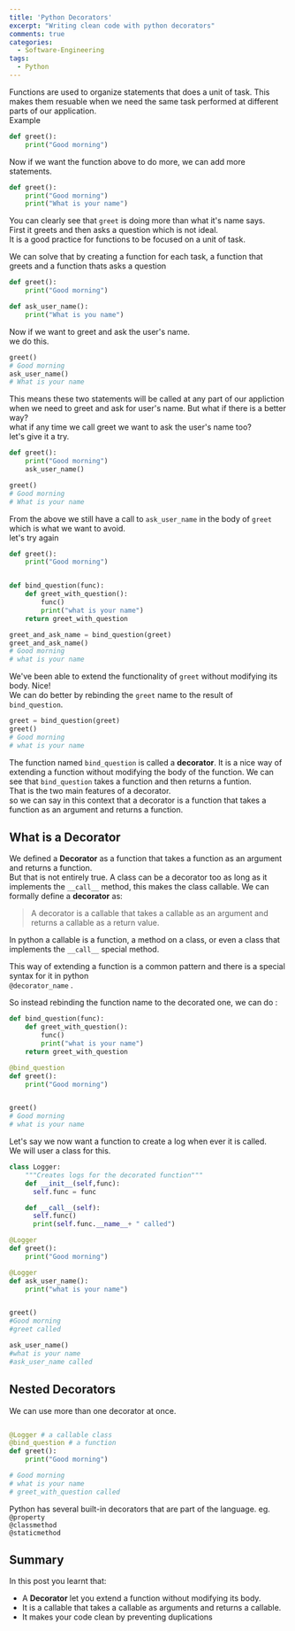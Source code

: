 ```yaml
---
title: 'Python Decorators'
excerpt: "Writing clean code with python decorators"
comments: true
categories:
  - Software-Engineering
tags:
  - Python
---
```


Functions are used to organize statements that does a unit of task. This makes them resuable when we need the same task performed at different parts of our application.  
Example
```python
def greet():
    print("Good morning")
```
Now if we want the function above to do more, we can add more statements.
 ```python
 def greet():
     print("Good morning")
     print("What is your name")
```
You can clearly see that ```greet``` is doing more than what it's name says.  
First it greets and then asks a question which is not ideal.  
It is a good practice for functions to be focused on a unit of task.  

We can solve that by creating a function for each task, a function that greets and a function thats asks a question
```python
def greet():
    print("Good morning")

def ask_user_name():
    print("What is you name")
```
Now if we want to greet and ask the user's name.  
we do this.
```python 
greet() 
# Good morning
ask_user_name() 
# What is your name
```
This means these two statements will be called at any part of our appliction when we need to greet and ask for user's name. But what if there is a better way?  
what if any time we call greet we want to ask the user's name too?  
let's give it a try.  
```python
def greet():
    print("Good morning")
    ask_user_name()

greet()
# Good morning
# What is your name
```
From the above we still have a call to ```ask_user_name``` in the body of ```greet``` which is what we want to avoid.  
let's try again

```python
def greet():
    print("Good morning")


def bind_question(func):
    def greet_with_question():
        func()
        print("what is your name")
    return greet_with_question

greet_and_ask_name = bind_question(greet)
greet_and_ask_name()
# Good morning
# what is your name
```

We've been able to extend the functionality of ```greet``` without modifying its body. Nice!  
We can do better by rebinding the ```greet``` name to the result of ```bind_question```.

```python
greet = bind_question(greet)
greet()
# Good morning
# what is your name
```

The function named ```bind_question``` is called a <b>decorator</b>. It is a nice way of extending a function without modifying the body of the function.
We can see that ```bind_question``` takes a function and then returns a funtion.  
That is the two main features of a decorator.  
so we can say in this context that a decorator is a function that takes a function as an argument and returns a function.

## What is a Decorator

We defined a <b>Decorator</b> as a function that takes a function as an argument and returns a function.  
But that is not entirely true. A class can be a decorator too as long as it implements the ```__call__```
method, this makes the class callable.
We can formally define a <b>decorator</b> as:

 >A decorator is a callable that takes a callable as an argument and returns a callable as a return value.


In python a callable is a function, a method on a class, or even a class that implements the ```__call__``` special method.

This way of extending a function is a common pattern and there is a special syntax for it in python  
```@decorator_name``` .  

So instead rebinding the function name to the decorated one,  we can do :  

```python
def bind_question(func):
    def greet_with_question():
        func()
        print("what is your name")
    return greet_with_question

@bind_question
def greet():
    print("Good morning")


greet()
# Good morning
# what is your name
```

Let's say we now want a function to create a log when ever it is called.  
We will user a class for this.

```python
class Logger:
    """Creates logs for the decorated function"""
    def __init__(self,func):
      self.func = func

    def __call__(self):
      self.func()
      print(self.func.__name__+ " called")

@Logger
def greet():
    print("Good morning")

@Logger
def ask_user_name():
    print("what is your name")


greet()
#Good morning
#greet called

ask_user_name()
#what is your name
#ask_user_name called
```
## Nested Decorators

We can use more than one decorator at once.

```python

@Logger # a callable class 
@bind_question # a function 
def greet():
    print("Good morning")

# Good morning
# what is your name
# greet_with_question called

```

Python has several built-in decorators that are part of the language. eg.    
```@property```  
```@classmethod```  
```@staticmethod```  

## Summary
In this post you learnt that:  
* A __Decorator__ let you extend a function without modifying its body.  
* It is a callable that takes a callable as arguments and returns a callable.
* It makes your code clean by preventing duplications








  